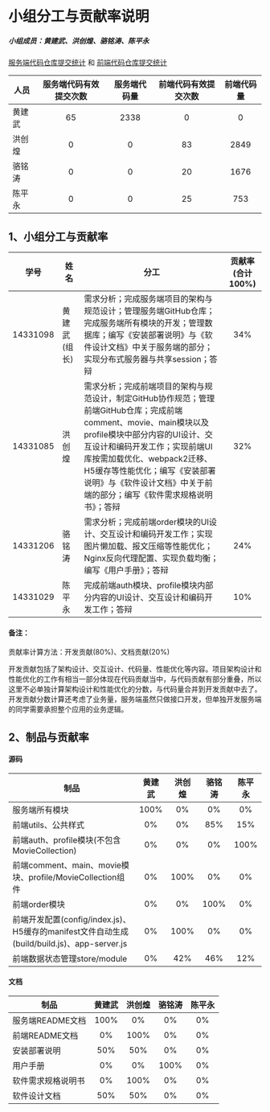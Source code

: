 # 小组分工与贡献率说明
##### 小组成员：黄建武、洪创煌、骆铭涛、陈平永

[服务端代码仓库提交统计](https://github.com/SYSUMonkeyEye/MonkeyEye-Server/graphs/contributors) 和 [前端代码仓库提交统计](https://github.com/SYSUMonkeyEye/MonkeyEye-FE/graphs/contributors)

|人员|服务端代码有效提交次数|服务端代码量|前端代码有效提交次数|前端代码量|
|--|:--:|:--:|:--:|:--:|
|黄建武|65|2338|0|0|
|洪创煌|0|0|83|2849|
|骆铭涛|0|0|20|1676|
|陈平永|0|0|25|753|

## 1、小组分工与贡献率
|学号|姓名|分工|贡献率(合计100%)|
|--|--|--|:--:|
|14331098|黄建武(组长)|需求分析；完成服务端项目的架构与规范设计；管理服务端GitHub仓库；完成服务端所有模块的开发；管理数据库；编写《安装部署说明》与《软件设计文档》中关于服务端的部分；实现分布式服务器与共享session；答辩|34%|
|14331085|洪创煌|需求分析；完成前端项目的架构与规范设计，制定GitHub协作规范；管理前端GitHub仓库；完成前端comment、movie、main模块以及profile模块中部分内容的UI设计、交互设计和编码开发工作；实现前端UI库按需加载优化、webpack2迁移、H5缓存等性能优化；编写《安装部署说明》与《软件设计文档》中关于前端的部分；编写《软件需求规格说明书》；答辩|32%|
|14331206|骆铭涛|需求分析；完成前端order模块的UI设计、交互设计和编码开发工作；实现图片懒加载、报文压缩等性能优化；Nginx反向代理配置、实现负载均衡；编写《用户手册》；答辩|24%|
|14331029|陈平永|完成前端auth模块、profile模块内部分内容的UI设计、交互设计和编码开发工作；答辩|10%|

#### 备注：
贡献率计算方法：开发贡献(80%)、文档贡献(20%)

开发贡献包括了架构设计、交互设计、代码量、性能优化等内容。项目架构设计和性能优化的工作有相当一部分体现在代码贡献当中，与代码贡献有部分重叠，所以这里不必单独计算架构设计和性能优化的分数，与代码量合并到开发贡献中去了。开发贡献分数计算还考虑了业务量，服务端虽然只做接口开发，但单独开发服务端的同学需要承担整个应用的业务逻辑。

## 2、制品与贡献率
#### 源码
|制品|黄建武|洪创煌|骆铭涛|陈平永|
|--|:--:|:--:|:--:|:--:|
|服务端所有模块|100%|0%|0%|0%|
|前端utils、公共样式|0%|0%|85%|15%|
|前端auth、profile模块(不包含MovieCollection)|0%|0%|0%|100%|
|前端comment、main、movie模块、profile/MovieCollection组件|0%|100%|0%|0%|
|前端order模块|0%|0%|100%|0%|
|前端开发配置(config/index.js)、H5缓存的manifest文件自动生成(build/build.js)、app-server.js|0%|100%|0%|0%|
|前端数据状态管理store/module|0%|42%|46%|12%|

#### 文档
|制品|黄建武|洪创煌|骆铭涛|陈平永|
|--|:--:|:--:|:--:|:--:|
|服务端README文档|100%|0%|0%|0%|
|前端README文档|0%|100%|0%|0%|
|安装部署说明|50%|50%|0%|0%|
|用户手册|0%|0%|100%|0%|
|软件需求规格说明书|0%|100%|0%|0%|
|软件设计文档|50%|50%|0%|0%|

